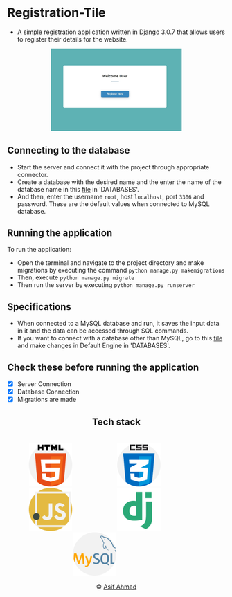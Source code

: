 # Registration-Tile 

* A simple registration application written in Django 3.0.7 that allows users to register their details for the website.

<p align="center">
  <img src="https://github.com/apexx77/Registration-Tile/blob/master/reg1.jpg" width="60%" title="Welcome User">
</p>

## Connecting to the database

* Start the server and connect it with the project through appropriate connector.
* Create a database with the desired name and the enter the name of the database name in this [file](https://github.com/apexx77/Registration-Tile/blob/master/django_project/settings.py) in 'DATABASES'.
* And then, enter the username `root`, host `localhost`, port `3306` and password. These are the default values when connected to MySQL database.

## Running the application

To run the application:
* Open the terminal and navigate to the project directory and make migrations by executing the command `python manage.py makemigrations`
* Then, execute `python manage.py migrate`
* Then run the server by executing `python manage.py runserver`

## Specifications

* When connected to a MySQL database and run, it saves the input data in it and the data can be accessed through SQL commands.
* If you want to connect with a database other than MySQL, go to this [file](https://github.com/apexx77/Registration-Tile/blob/master/django_project/settings.py) and make changes in Default Engine in 'DATABASES'.

 ## Check these before running the application
 
* [x] Server Connection
* [x] Database Connection
* [x] Migrations are made

<h2 align="center">Tech stack</h2>

<div align="center" style="padding-top:20px;">

<img src="https://github.com/apexx77/Registration-Tile/blob/master/img/html-5.png" width=100px style="padding-right:100px;">

<img src="https://github.com/apexx77/Registration-Tile/blob/master/img/css.png" width=100px style="padding-right:100px;">

<img src="https://github.com/apexx77/Registration-Tile/blob/master/img/javascript.png" width=100px style="padding-right:100px;">

<img src="https://github.com/apexx77/Registration-Tile/blob/master/img/django.png" width=100px style="padding-right:100px;">

<img src="https://github.com/apexx77/Registration-Tile/blob/master/img/mysql.png" width=100px style="padding-right:100px;">

</div>
 
<p align="center">&copy; <a href="https://github.com/apexx77">Asif Ahmad</a></p>

